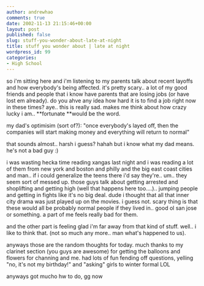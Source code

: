 ```yaml
---
author: andrewhao
comments: true
date: 2002-11-13 21:15:46+00:00
layout: post
published: false
slug: stuff-you-wonder-about-late-at-night
title: stuff you wonder about | late at night
wordpress_id: 99
categories:
- High School
---
```


so i'm sitting here and i'm listening to my parents talk about recent layoffs and how everybody's being affected. it's pretty scary.. a lot of my good friends and people that i know have parents that are losing jobs (or have lost em already). do you ahve any idea how hard it is to find a job right now in these times? aye.. this is really sad. makes me think about how crazy lucky i am.. **fortunate **would be the word.

my dad's optimisim (sort of?): "once everybody's layed off, then the companies will start making money and everything will return to normal"

that sounds almost.. harsh i guess? hahah but i know what my dad means. he's not a bad guy  :)

i was wasting hecka time reading xangas last night and i was reading a lot of them from new york and boston and philly and the big east coast cities and man.. if i could generalize the teens there i'd say they're.. um.. they seem sort of messed up. those guys talk about getting arrested and shoplifting and getting high (well that happens here too....).. jumping people and getting in fights like it's no big deal. dude i thought that all that inner city drama was just played up on the movies. i guess not. scary thing is that these would all be probably normal people if they lived in.. good ol san jose or something. a part of me feels really bad for them.

and the other part is feeling glad i'm far away from that kind of stuff. well.. i like to think that. (not so much any more.. man what's happened to us).

anyways those are the random thoughts for today. much thanks to my clarinet section (you guys are awesome) for getting the balloons and flowers for channing and me. had lots of fun fending off questions, yelling "no, it's not my birthday!" and "asking" girls to winter formal LOL

anyways got mucho hw to do, gg now
